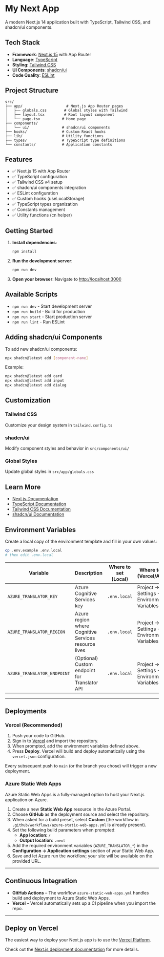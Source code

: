 # My Next App

A modern Next.js 14 application built with TypeScript, Tailwind CSS, and shadcn/ui components.

## Tech Stack

- **Framework**: [Next.js 15](https://nextjs.org) with App Router
- **Language**: [TypeScript](https://www.typescriptlang.org/)
- **Styling**: [Tailwind CSS](https://tailwindcss.com/)
- **UI Components**: [shadcn/ui](https://ui.shadcn.com/)
- **Code Quality**: [ESLint](https://eslint.org/)

## Project Structure

```
src/
├── app/                    # Next.js App Router pages
│   ├── globals.css        # Global styles with Tailwind
│   ├── layout.tsx         # Root layout component
│   └── page.tsx          # Home page
├── components/
│   └── ui/               # shadcn/ui components
├── hooks/                # Custom React hooks
├── lib/                  # Utility functions
├── types/                # TypeScript type definitions
└── constants/            # Application constants
```

## Features

- ✅ Next.js 15 with App Router
- ✅ TypeScript configuration
- ✅ Tailwind CSS v4 setup
- ✅ shadcn/ui components integration
- ✅ ESLint configuration
- ✅ Custom hooks (useLocalStorage)
- ✅ TypeScript types organization
- ✅ Constants management
- ✅ Utility functions (cn helper)

## Getting Started

1. **Install dependencies**:
   ```bash
   npm install
   ```

2. **Run the development server**:
   ```bash
   npm run dev
   ```

3. **Open your browser**:
   Navigate to [http://localhost:3000](http://localhost:3000)

## Available Scripts

- `npm run dev` - Start development server
- `npm run build` - Build for production
- `npm run start` - Start production server
- `npm run lint` - Run ESLint

## Adding shadcn/ui Components

To add new shadcn/ui components:

```bash
npx shadcn@latest add [component-name]
```

Example:
```bash
npx shadcn@latest add card
npx shadcn@latest add input
npx shadcn@latest add dialog
```

## Customization

### Tailwind CSS
Customize your design system in `tailwind.config.ts`

### shadcn/ui
Modify component styles and behavior in `src/components/ui/`

### Global Styles
Update global styles in `src/app/globals.css`

## Learn More

- [Next.js Documentation](https://nextjs.org/docs)
- [TypeScript Documentation](https://www.typescriptlang.org/docs/)
- [Tailwind CSS Documentation](https://tailwindcss.com/docs)
- [shadcn/ui Documentation](https://ui.shadcn.com/docs)

## Environment Variables

Create a local copy of the environment template and fill in your own values:

```bash
cp .env.example .env.local
# then edit .env.local
```

| Variable | Description | Where to set (Local) | Where to set (Vercel/Azure) |
|----------|-------------|----------------------|-----------------------------|
| `AZURE_TRANSLATOR_KEY` | Azure Cognitive Services key | `.env.local` | Project → Settings → Environment Variables |
| `AZURE_TRANSLATOR_REGION` | Azure region where Cognitive Services resource lives | `.env.local` | Project → Settings → Environment Variables |
| `AZURE_TRANSLATOR_ENDPOINT` | (Optional) Custom endpoint for Translator API | `.env.local` | Project → Settings → Environment Variables |

---

## Deployments

### Vercel (Recommended)

1. Push your code to GitHub.
2. Sign in to [Vercel](https://vercel.com) and import the repository.
3. When prompted, add the environment variables defined above.
4. Press **Deploy**. Vercel will build and deploy automatically using the `vercel.json` configuration.

Every subsequent push to `main` (or the branch you chose) will trigger a new deployment.

### Azure Static Web Apps

Azure Static Web Apps is a fully-managed option to host your Next.js application on Azure.

1. Create a new **Static Web App** resource in the Azure Portal.
2. Choose **GitHub** as the deployment source and select the repository.
3. When asked for a build preset, select **Custom** (the workflow in `.github/workflows/azure-static-web-apps.yml` is already present).
4. Set the following build parameters when prompted:
   - **App location**: `/`
   - **Output location**: `.next`
5. Add the required environment variables (`AZURE_TRANSLATOR_*`) in the **Configuration → Application settings** section of your Static Web App.
6. Save and let Azure run the workflow; your site will be available on the provided URL.

---

## Continuous Integration

* **GitHub Actions** – The workflow `azure-static-web-apps.yml` handles build and deployment to Azure Static Web Apps.
* **Vercel** – Vercel automatically sets up a CI pipeline when you import the repo.

---

## Deploy on Vercel

The easiest way to deploy your Next.js app is to use the [Vercel Platform](https://vercel.com/new?utm_medium=default-template&filter=next.js&utm_source=create-next-app&utm_campaign=create-next-app-readme).

Check out the [Next.js deployment documentation](https://nextjs.org/docs/app/building-your-application/deploying) for more details.
